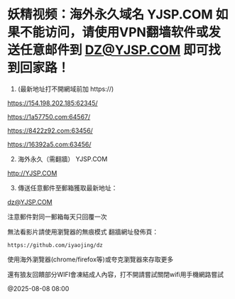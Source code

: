 # 妖精视频：海外永久域名 YJSP.COM 如果不能访问，请使用VPN翻墙软件或发送任意邮件到 DZ@YJSP.COM 即可找到回家路！

1. (最新地址打不開網域前加 https://)

https://154.198.202.185:62345/

https://1a57750.com:64567/

https://8422z92.com:63456/

https://16392a5.com:63456/

2. 海外永久（需翻牆） YJSP.COM

http://YJSP.COM

3. 傳送任意郵件至郵箱獲取最新地址：

dz@YJSP.COM


注意郵件對同一郵箱每天只回覆一次

無法看影片請使用瀏覽器的無痕模式 翻牆網址發佈頁：

```
https://github.com/iyaojing/dz
```

使用海外瀏覽器(chrome/firefox等)或夸克瀏覽器來存取更多

還有狼友回饋部分WIFI會凍結成人內容，打不開請嘗試關閉wifi用手機網路嘗試

@2025-08-08 08:00
